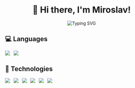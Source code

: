 <h1 align="center">
  👋 Hi there, I'm Miroslav!
</h1>

<p align="center">
  <img src="https://readme-typing-svg.herokuapp.com?font=Fira+Code&size=30&duration=3000&pause=500&color=007ACC&center=true&vCenter=true&width=600&lines=Full-Stack+Developer;PHP+%7C+JavaScript+%7C+SQL;Open+Source+Enthusiast" alt="Typing SVG">
</p>

<div align="">
  <h2>💻 Languages</h2>
  <img src="https://img.shields.io/badge/php-%23777BB4.svg?style=for-the-badge&logo=php&logoColor=white" />&nbsp;&nbsp;
  <img src="https://img.shields.io/badge/javascript-%23323330.svg?style=for-the-badge&logo=javascript&logoColor=%23F7DF1E" />

  <h2>📂 Technologies</h2>
  <img src="https://img.shields.io/badge/laravel-%23FF2D20.svg?style=for-the-badge&logo=laravel&logoColor=white" />&nbsp;&nbsp;
  <img src="https://img.shields.io/badge/react-%2320232a.svg?style=for-the-badge&logo=react&logoColor=%2361DAFB" />&nbsp;&nbsp;
  <img src="https://img.shields.io/badge/mysql-4479A1.svg?style=for-the-badge&logo=mysql&logoColor=white" />&nbsp;&nbsp;
  <img src="https://img.shields.io/badge/redis-%23DD0031.svg?style=for-the-badge&logo=redis&logoColor=white" />&nbsp;&nbsp;
  <img src="https://img.shields.io/badge/docker-%230db7ed.svg?style=for-the-badge&logo=docker&logoColor=white" />&nbsp;&nbsp;
  <img src="https://img.shields.io/badge/Linux-FCC624?style=for-the-badge&logo=linux&logoColor=black" />  
</div>

